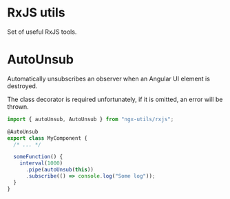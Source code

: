 # RxJS utils

Set of useful RxJS tools.

# AutoUnsub

Automatically unsubscribes an observer when an Angular UI element is destroyed.

The class decorator is required unfortunately, if it is omitted, an error will be thrown.

```typescript
import { autoUnsub, AutoUnsub } from "ngx-utils/rxjs";

@AutoUnsub
export class MyComponent {
  /* ... */

  someFunction() {
    interval(1000)
      .pipe(autoUnsub(this))
      .subscribe(() => console.log("Some log"));
  }
}
```
